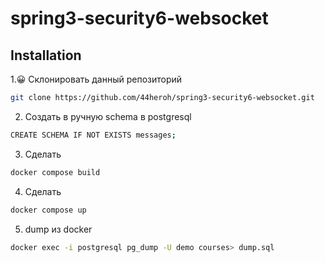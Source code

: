 # spring3-security6-websocket

## Installation
1.😀 Склонировать данный репозиторий
```sh
git clone https://github.com/44heroh/spring3-security6-websocket.git
```
2. Создать в ручную schema в postgresql
```sh
CREATE SCHEMA IF NOT EXISTS messages;
```
3. Сделать
```sh
docker compose build
```
4. Сделать
```sh
docker compose up
```
5. dump из docker
```sh
docker exec -i postgresql pg_dump -U demo courses> dump.sql
```